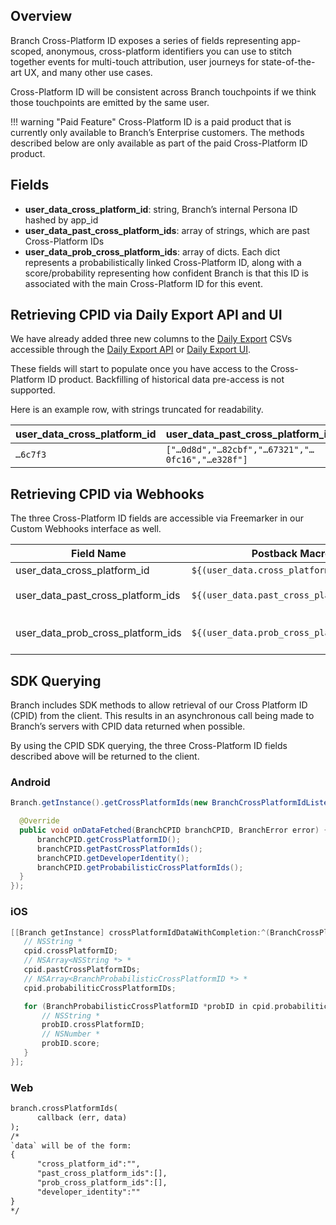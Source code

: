 ## Overview

Branch Cross-Platform ID exposes a series of fields representing app-scoped, anonymous, cross-platform identifiers you can use to stitch together events for multi-touch attribution, user journeys for state-of-the-art UX, and many other use cases.

Cross-Platform ID will be consistent across Branch touchpoints if we think those touchpoints are emitted by the same user.


!!! warning "Paid Feature"
    Cross-Platform ID is a paid product that is currently only available to Branch’s Enterprise customers. The methods described below are only available as part of the paid Cross-Platform ID product.


## Fields

- **user_data_cross_platform_id**: string, Branch’s internal Persona ID hashed by app_id
- **user_data_past_cross_platform_ids**: array of strings, which are past Cross-Platform IDs
- **user_data_prob_cross_platform_ids**: array of dicts. Each dict represents a probabilistically linked Cross-Platform ID, along with a score/probability representing how confident Branch is that this ID is associated with the main Cross-Platform ID for this event.

## Retrieving CPID via Daily Export API and UI

We have already added three new columns to the [Daily Export](https://docs.branch.io/exports/daily-exports/) CSVs accessible through the [Daily Export API](https://docs.branch.io/exports/daily-exports/#access-via-api) or [Daily Export UI](https://docs.branch.io/exports/daily-exports/#access-via-branch-dashboard).

These fields will start to populate once you have access to the Cross-Platform ID product. Backfilling of historical data pre-access is not supported.

Here is an example row, with strings truncated for readability.

| user_data_cross_platform_id | user_data_past_cross_platform_ids | user_data_prob_cross_platform_ids |
| --- | --- | --- |
| `…6c7f3` | `["…0d8d","…82cbf","…67321","…0fc16","…e328f"]` | `[{"id":"...c7510","probability":0.9092076420783997}]` |


## Retrieving CPID via Webhooks

The three Cross-Platform ID fields are accessible via Freemarker in our Custom Webhooks interface as well.

| Field Name | Postback Macro | Type | Sample Usage |
| --- | --- | --- | --- |
| user_data_cross_platform_id | `${(user_data.cross_platform_id)!}` | String | `cpid=${(user_data.cross_platform_id)!}` |
| user_data_past_cross_platform_ids | `${(user_data.past_cross_platform_ids)!}` | Array | `past_cpids=<@loop data=user_data.past_cross_platform_ids>${key}=${(val)!}<@sep>&</@sep></@loop>` |
| user_data_prob_cross_platform_ids | `${(user_data.prob_cross_platform_ids)!}` | Array of Dicts | `prob_cpids=<@urlencode><@jsonmap><@loop data=user_data.past_cross_platform_ids>\"${key}\":\"${(val)!}\"<@sep>,</@sep></@loop></@jsonmap></@urlencode>` |


## SDK Querying

Branch includes SDK methods to allow retrieval of our Cross Platform ID (CPID) from the client. This results in an asynchronous call being made to Branch’s servers with CPID data returned when possible.

By using the CPID SDK querying, the three Cross-Platform ID fields described above will be returned to the client.


### Android

```java
Branch.getInstance().getCrossPlatformIds(new BranchCrossPlatformIdListener() {

  @Override
  public void onDataFetched(BranchCPID branchCPID, BranchError error) {
      branchCPID.getCrossPlatformID();
      branchCPID.getPastCrossPlatformIds();
      branchCPID.getDeveloperIdentity();
      branchCPID.getProbabilisticCrossPlatformIds();
  }
});
```

### iOS

```objective-c
[[Branch getInstance] crossPlatformIdDataWithCompletion:^(BranchCrossPlatformID *cpid) {
   // NSString *
   cpid.crossPlatformID;
   // NSArray<NSString *> *
   cpid.pastCrossPlatformIDs;
   // NSArray<BranchProbabilisticCrossPlatformID *> *
   cpid.probabiliticCrossPlatformIDs;

   for (BranchProbabilisticCrossPlatformID *probID in cpid.probabiliticCrossPlatformIDs) {
       // NSString *
       probID.crossPlatformID;
       // NSNumber *
       probID.score;
   }
}];
```

### Web

```html
branch.crossPlatformIds(
      callback (err, data)
);
/*
`data` will be of the form:
{
      "cross_platform_id":"",
      "past_cross_platform_ids":[],
      "prob_cross_platform_ids":[],
      "developer_identity":""
}
*/
```
